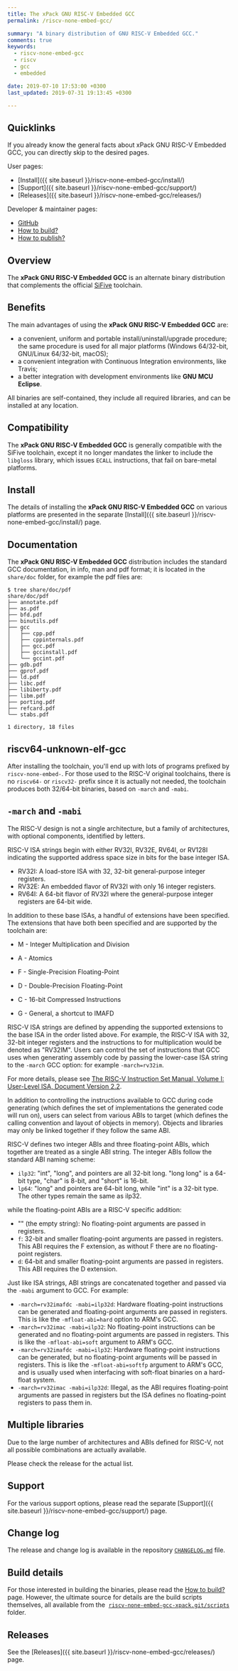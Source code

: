 ```yaml
---
title: The xPack GNU RISC-V Embedded GCC
permalink: /riscv-none-embed-gcc/

summary: "A binary distribution of GNU RISC-V Embedded GCC."
comments: true
keywords: 
  - riscv-none-embed-gcc
  - riscv
  - gcc
  - embedded

date: 2019-07-10 17:53:00 +0300
last_updated: 2019-07-31 19:13:45 +0300

---
```


## Quicklinks

If you already know the general facts about xPack GNU RISC-V Embedded GCC, you can 
directly skip to the desired pages.

User pages:

- [Install]({{ site.baseurl }}/riscv-none-embed-gcc/install/)
- [Support]({{ site.baseurl }}/riscv-none-embed-gcc/support/)
- [Releases]({{ site.baseurl }}/riscv-none-embed-gcc/releases/)

Developer & maintainer pages:

- [GitHub](https://github.com/xpack-dev-tools/riscv-none-embed-gcc-xpack)
- [How to build?](https://github.com/xpack-dev-tools/riscv-none-embed-gcc-xpack/blob/xpack/README-BUILD.md)
- [How to publish?](https://github.com/xpack-dev-tools/riscv-none-embed-gcc-xpack/blob/xpack/README-PUBLISH.md)

## Overview

The **xPack GNU RISC-V Embedded GCC** 
is an alternate binary distribution that complements the official 
[SiFive](https://www.sifive.com/boards) toolchain.

## Benefits

The main advantages of using the **xPack GNU RISC-V Embedded GCC** are:

- a convenient, uniform and portable install/uninstall/upgrade procedure;
  the same procedure is used for all major 
  platforms (Windows 64/32-bit, GNU/Linux 64/32-bit, macOS);
- a convenient integration with Continuous Integration environments, 
  like Travis;
- a better integration with development environments 
  like **GNU MCU Eclipse**.

All binaries are self-contained, they include all required libraries,
and can be installed at any location.

## Compatibility

The **xPack GNU RISC-V Embedded GCC** is generally compatible with the 
SiFive toolchain, except it no longer mandates the linker to include
the `libgloss` library, which issues `ECALL` instructions, that fail on 
bare-metal platforms.

## Install

The details of installing the **xPack GNU RISC-V Embedded GCC** on various 
platforms are presented in the separate 
[Install]({{ site.baseurl }}/riscv-none-embed-gcc/install/) page.

## Documentation

The **xPack GNU RISC-V Embedded GCC** distribution includes the 
standard GCC documentation, in info, man and pdf format; 
it is located in the `share/doc` folder, for example the pdf files are:

```console
$ tree share/doc/pdf
share/doc/pdf
├── annotate.pdf
├── as.pdf
├── bfd.pdf
├── binutils.pdf
├── gcc
│   ├── cpp.pdf
│   ├── cppinternals.pdf
│   ├── gcc.pdf
│   ├── gccinstall.pdf
│   └── gccint.pdf
├── gdb.pdf
├── gprof.pdf
├── ld.pdf
├── libc.pdf
├── libiberty.pdf
├── libm.pdf
├── porting.pdf
├── refcard.pdf
└── stabs.pdf

1 directory, 18 files
```

## riscv64-unknown-elf-gcc

After installing the toolchain, you'll end up with lots of programs 
prefixed by `riscv-none-embed-`. For those used to the RISC-V original 
toolchains, there is no `riscv64-` or `riscv32-` prefix since it is 
actually not needed, the toolchain produces both 32/64-bit binaries, 
based on `-march` and `-mabi`.

## `-march` and `-mabi`

The RISC-V design is not a single architecture, but a family of architectures, with optional components, identified by letters.

RISC-V ISA strings begin with either RV32I, RV32E, RV64I, or RV128I indicating the supported address space size in bits for the base integer ISA.

* RV32I: A load-store ISA with 32, 32-bit general-purpose integer registers. 
* RV32E: An embedded flavor of RV32I with only 16 integer registers. 
* RV64I: A 64-bit flavor of RV32I where the general-purpose integer registers are 64-bit wide. 

In addition to these base ISAs, a handful of extensions have been 
specified. The extensions that have both been specified and are supported by the toolchain are: 

* M - Integer Multiplication and Division 
* A - Atomics
* F - Single-Precision Floating-Point 
* D - Double-Precision Floating-Point
* C - 16-bit Compressed Instructions 

* G - General, a shortcut to IMAFD

RISC-V ISA strings are defined by appending the supported extensions to the 
base ISA in the order listed above. For example, the RISC-V ISA with 32, 
32-bit integer registers and the instructions to for multiplication would 
be denoted as "RV32IM". Users can control the set of instructions that GCC 
uses when generating assembly code by passing the lower-case ISA string to 
the `-march` GCC option: for example `-march=rv32im`. 

For more details, please see [The RISC-V Instruction Set Manual, Volume I: User-Level ISA, Document Version 2.2](https://riscv.org/specifications/).

In addition to controlling the instructions available to GCC during code 
generating (which defines the set of implementations the generated code 
will run on), users can select from various ABIs to target (which defines 
the calling convention and layout of objects in memory). Objects and 
libraries may only be linked together if they follow the same ABI. 

RISC-V defines two integer ABIs and three floating-point ABIs, which 
together are treated as a single ABI string. The integer ABIs follow the 
standard ABI naming scheme: 

* `ilp32`: "int", "long", and pointers are all 32-bit long. "long long" is 
a 64-bit type, "char" is 8-bit, and "short" is 16-bit. 
* `lp64`: "long" and pointers are 64-bit long, while "int" is a 32-bit type. 
The other types remain the same as ilp32. 

while the floating-point ABIs are a RISC-V specific addition: 

* "" (the empty string): No floating-point arguments are passed in registers. 
* `f`: 32-bit and smaller floating-point arguments are passed in registers. 
This ABI requires the F extension, as without F there are no 
floating-point registers. 
* `d`: 64-bit and smaller floating-point arguments are passed in registers. 
This ABI requires the D extension. 

Just like ISA strings, ABI strings are concatenated together and passed via 
the `-mabi` argument to GCC. For example: 

* `-march=rv32imafdc -mabi=ilp32d`: Hardware floating-point instructions can 
be generated and floating-point arguments are passed in registers. This 
is like the `-mfloat-abi=hard` option to ARM's GCC. 
* `-march=rv32imac -mabi=ilp32`: No floating-point instructions can be 
generated and no floating-point arguments are passed in registers. This 
is like the `-mfloat-abi=soft` argument to ARM's GCC. 
* `-march=rv32imafdc -mabi=ilp32`: Hardware floating-point instructions can 
be generated, but no floating-point arguments will be passed in 
registers. This is like the `-mfloat-abi=softfp` argument to ARM's GCC, 
and is usually used when interfacing with soft-float binaries on a 
hard-float system. 
* `-march=rv32imac -mabi=ilp32d`: Illegal, as the ABI requires floating-point 
arguments are passed in registers but the ISA defines no floating-point 
registers to pass them in. 

## Multiple libraries

Due to the large number of architectures and ABIs defined for RISC-V, not all possible combinations are actually available.

Please check the release for the actual list.

## Support

For the various support options, please read the separate 
[Support]({{ site.baseurl }}/riscv-none-embed-gcc/support/) page.

## Change log

The release and change log is available in the repository
[`CHANGELOG.md`](https://github.com/xpack-dev-tools/riscv-none-embed-gcc-xpack/blob/xpack/CHANGELOG.md) file.

## Build details

For those interested in building the binaries, please read the 
[How to build?](https://github.com/xpack-dev-tools/riscv-none-embed-gcc-xpack/blob/xpack/README-BUILD.md)
page. 
However, the ultimate source for details are the build scripts themselves, 
all available from the 
[`riscv-none-embed-gcc-xpack.git/scripts`](https://github.com/xpack-dev-tools/riscv-none-embed-gcc-xpack/tree/xpack/scripts/)
folder.

## Releases

See the [Releases]({{ site.baseurl }}/riscv-none-embed-gcc/releases/) page.

